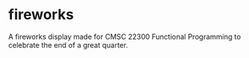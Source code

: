 # fireworks

A fireworks display made for CMSC 22300 Functional Programming to celebrate the end of a great quarter.
